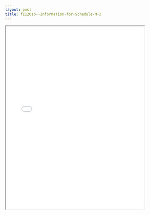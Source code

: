 ```yaml
---
layout: post
title: f1120sb--Information-for-Schedule-M-3
---
```


<div class="pdf-container">
<iframe src="/ea/_pdf-2-md/f1120sb--Information-for-Schedule-M-3.pdf" height="600" width="90%" allowFullScreen="true"></iframe>
</div>

